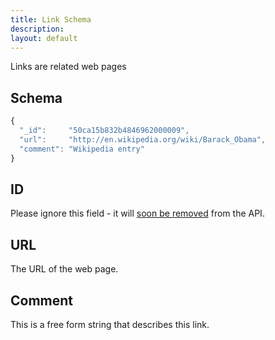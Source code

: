 ```yaml
---
title: Link Schema
description: 
layout: default
---
```


Links are related web pages

## Schema

``` javascript
{
  "_id":     "50ca15b832b4846962000009",
  "url":     "http://en.wikipedia.org/wiki/Barack_Obama",
  "comment": "Wikipedia entry"
}
```

## ID

Please ignore this field - it will [soon be removed](https://github.com/mysociety/popit/issues/232) from the API.

## URL

The URL of the web page.

## Comment

This is a free form string that describes this link.
